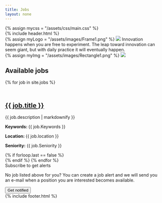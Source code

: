 ```yaml
---
title: Jobs
layout: none
---
```



<head>
  <meta charset="utf-8">
  <meta name="viewport" content="width=device-width, initial-scale=1">
  {% assign mycss = "/assets/css/main.css" %}
  <link rel="stylesheet" href= "{{ mycss | relative_url }}">
</head>

<div id = "Homepage">
  {% include header.html %}
  <section class="sec1">
    <div class = "logo_container">
      {% assign myLogo = "/assets/images/Frame1.png" %}
      <img class = "comp_logo" src="{{ myLogo | relative_url }}">
      <span id = "innovate">Innovation happens when you are free to experiment.</span>
      <span id = "leap">The leap toward innovation can seem giant, but with daily practice it will eventually happen.</span>
    </div>
    {% assign myImg = "/assets/images/Rectangle1.png" %}
    <img class = "landing_img" src="{{ myImg | relative_url }}">
  </section>

  <section class="sec2">
    <div id="job_list">
      <h1 id = "job_lst_txt" >Available jobs</h1>
      <div  class="uk-margin uk-card uk-card-default uk-card-body">
        {% for job in site.jobs %}
          <h2 class ="job_block">
            <div class="bullet_jobs">&nbsp;</div>
              <a  href="{{ job.url | relative_url }}" >
                  {{ job.title }}
              </a>
          </h2>
          <p>{{ job.description | markdownify }}</p>
          <div id="job_info_row">
            <p><b>Keywords: </b>{{ job.Keywords  }}</p>
            <p><b>Location: </b>{{ job.location  }}</p>
            <p><b>Seniority:</b> {{  job.Seniority  }}</p>
          </div>
          {% if forloop.last == false %}
            <div id="job_lst_line"> </div>
          {% endif %}
       {% endfor %}
      </div>
    </div>
  </section>
  
  <section class="sec3">
    <div id="subscribe">
      <span id="sub_text">Subscribe to get alerts</span>
      <p>No job listed above for you? You can create a job alert and we will send you an e-mail when a position you are interested becomes available.</p>
      <button id="get_notified" id= "btnApply" onclick="window.location.href='https://forms.office.com/r/QSCWNvEukh'">Get notified</button>
    </div>
  </section>
  {% include footer.html %}
</div>

